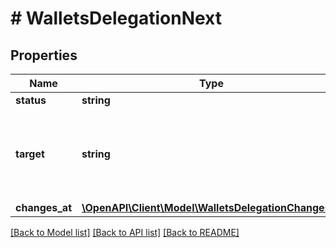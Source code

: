 # # WalletsDelegationNext

## Properties

Name | Type | Description | Notes
------------ | ------------- | ------------- | -------------
**status** | **string** |  | 
**target** | **string** | A unique Stake-Pool identifier (present only if status &#x3D; &#x60;delegating&#x60;) | [optional] 
**changes_at** | [**\OpenAPI\Client\Model\WalletsDelegationChangesAt**](WalletsDelegationChangesAt.md) |  | 

[[Back to Model list]](../../README.md#documentation-for-models) [[Back to API list]](../../README.md#documentation-for-api-endpoints) [[Back to README]](../../README.md)


